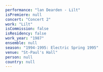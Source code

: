 ```yaml
---
performance: "lan Dearden - Lilt"
isPremiere: null
concert: "Concert 2"
work: "Lilt"
isCommission: false
isResidency: false
work_year: "1987"
ensemble: null
season: "1994-1995: Electric Spring 1995"
venue: "St-Paul's Hall"
person: null
country: null
---
```


